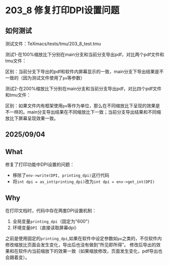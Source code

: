 # 203_8 修复打印DPI设置问题

## 如何测试

测试文件：TeXmacs/tests/tmu/203_8_test.tmu

测试1-在100%缩放比下分别在main分支和当前分支导出pdf，对比两个pdf文件和tmu文件：

区别：当前分支下导出的pdf和软件内屏幕显示的一致，main分支下导出结果是不一致的（因为测试文件使用了`px`等参数）

测试2-在200%缩放比下分别在main分支和当前分支导出pdf，对比四个pdf文件和tmu文件：

区别：如果文件内有框架使用`px`等作为单位，那么在不同缩放比下呈现的效果是不一样的。main分支导出结果在不同缩放比下一致；当前分支导出结果和不同缩放比下屏幕呈现效果一致。


## 2025/09/04

## What

修复了打印功能中DPI设置的问题：
- 移除了`env->write(DPI, printing_dpi)`这行代码
- 将`int dpi = as_int(printing_dpi)`改为`int dpi = env->get_int(DPI)`

## Why

在打印文档时，代码中存在两套DPI设置机制：
1. 全局变量`printing_dpi`（固定为"600"）
2. 环境变量`DPI`（直接读取屏幕dpi）

之前是使用固定的`printing_dpi`,如果在软件中设定参数如`px`之类的，不仅软件内修改缩放比页面会发生变化，导出后也没有做到“所见即所得”。
修改后导出的效果和在软件内当前缩放下的效果一致（如果缩放修改，页面发生变化，pdf导出也会跟着变）。
